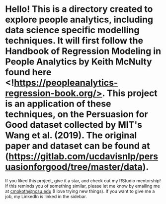 # Hello! This is a directory created to explore people analytics, including data science specific modelling techniques. It will first follow the Handbook of Regression Modeling in People Analytics by Keith McNulty found here <!https://peopleanalytics-regression-book.org/>. This project is an application of these techniques, on the Persuasion for Good dataset collected by MIT's Wang et al. (2019). The original paper and dataset can be found at (https://gitlab.com/ucdavisnlp/persuasionforgood/tree/master/data).

If you liked this project, give it a star, and check out my RStudio mentorship! If this reminds you of something similar, please let me know by emailing me at cmokoth@ncsu.edu (I love trying new things). If you want to give me a job, my LinkedIn is linked in the sidebar. 